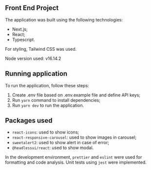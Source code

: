 ## Front End Project
The application was built using the following technologies:
- Next.js;
- React;
- Typescript.

For styling, Tailwind CSS was used.

Node version used: v16.14.2

## Running application
To run the application, follow these steps:

1. Create .env file based on .env.example file and define API keys;
2. Run `yarn` command to install dependencies;
3. Run `yarn dev` to run the application.

## Packages used
- `react-icons`: used to show icons;
- `react-responsive-carousel`: used to show images in carousel;
- `sweetalert2`: used to show alert in case of error;
- `@headlessui/react`: used to show modal.

In the development environment, `prettier` and `eslint` were used for formatting and code analysis. Unit tests using `jest` were implemented.